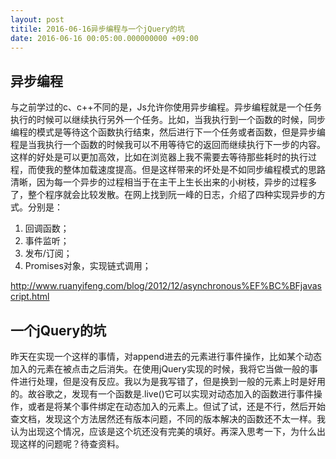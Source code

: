 ```yaml
---
layout: post
titile: 2016-06-16异步编程与一个jQuery的坑
date: 2016-06-16 00:05:00.000000000 +09:00
---
```



## 异步编程
与之前学过的c、c++不同的是，Js允许你使用异步编程。异步编程就是一个任务执行的时候可以继续执行另外一个任务。比如，当我执行到一个函数的时候，同步编程的模式是等待这个函数执行结束，然后进行下一个任务或者函数，但是异步编程是当我执行一个函数的时候我可以不用等待它的返回而继续执行下一步的内容。这样的好处是可以更加高效，比如在浏览器上我不需要去等待那些耗时的执行过程，而使我的整体加载速度提高。但是这样带来的坏处是不如同步编程模式的思路清晰，因为每一个异步的过程相当于在主干上生长出来的小树枝，异步的过程多了，整个程序就会比较发散。在网上找到阮一峰的日志，介绍了四种实现异步的方式。分别是：

1. 回调函数；
2. 事件监听；
3. 发布/订阅；
4. Promises对象，实现链式调用；

http://www.ruanyifeng.com/blog/2012/12/asynchronous%EF%BC%BFjavascript.html

## 一个jQuery的坑
昨天在实现一个这样的事情，对append进去的元素进行事件操作，比如某个动态加入的元素在被点击之后消失。在使用jQuery实现的时候，我将它当做一般的事件进行处理，但是没有反应。我以为是我写错了，但是换到一般的元素上时是好用的。故谷歌之，发现有一个函数是.live()它可以实现对动态加入的函数进行事件操作，或者是将某个事件绑定在动态加入的元素上。但试了试，还是不行，然后开始查文档，发现这个方法居然还有版本问题，不同的版本解决的函数还不太一样。我认为出现这个情况，应该是这个坑还没有完美的填好。再深入思考一下，为什么出现这样的问题呢？待查资料。